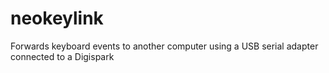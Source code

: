 # neokeylink
Forwards keyboard events to another computer using a USB serial adapter connected to a Digispark
